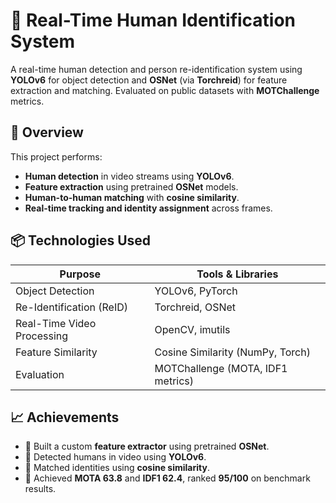 # 🧠 Real-Time Human Identification System

A real-time human detection and person re-identification system using **YOLOv6** for object detection and **OSNet** (via **Torchreid**) for feature extraction and matching. Evaluated on public datasets with **MOTChallenge** metrics.

## 🚀 Overview

This project performs:
- **Human detection** in video streams using **YOLOv6**.
- **Feature extraction** using pretrained **OSNet** models.
- **Human-to-human matching** with **cosine similarity**.
- **Real-time tracking and identity assignment** across frames.

## 📦 Technologies Used

| Purpose                     | Tools & Libraries                     |
|----------------------------|----------------------------------------|
| Object Detection           | YOLOv6, PyTorch                        |
| Re-Identification (ReID)   | Torchreid, OSNet                       |
| Real-Time Video Processing | OpenCV, imutils                        |
| Feature Similarity         | Cosine Similarity (NumPy, Torch)       |
| Evaluation                 | MOTChallenge (MOTA, IDF1 metrics)      |

## 📈 Achievements

- 🧠 Built a custom **feature extractor** using pretrained **OSNet**.
- 🧍 Detected humans in video using **YOLOv6**.
- 🔁 Matched identities using **cosine similarity**.
- 🎯 Achieved **MOTA 63.8** and **IDF1 62.4**, ranked **95/100** on benchmark results.


